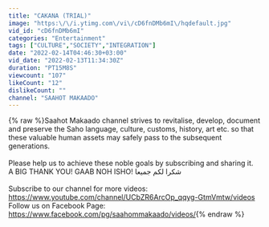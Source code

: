 ```yaml
---
title: "CAKANA (TRIAL)"
image: "https:\/\/i.ytimg.com\/vi\/cD6fnDMb6mI\/hqdefault.jpg"
vid_id: "cD6fnDMb6mI"
categories: "Entertainment"
tags: ["CULTURE","SOCIETY","INTEGRATION"]
date: "2022-02-14T04:46:30+03:00"
vid_date: "2022-02-13T11:34:30Z"
duration: "PT15M8S"
viewcount: "107"
likeCount: "12"
dislikeCount: ""
channel: "SAAHOT MAKAADO"
---
```

{% raw %}Saahot Makaado channel strives to revitalise, develop, document and preserve  the Saho language, culture, customs, history, art etc. so that these valuable human assets may safely pass to the subsequent generations. <br /><br />Please help us to achieve these noble goals by subscribing and sharing it. <br />A BIG THANK YOU! GAAB NOH ISHO! شكرا لكم جميعا<br /><br />Subscribe to our channel for more videos: <br /><a rel="nofollow" target="blank" href="https://www.youtube.com/channel/UCbZR6ArcOp_qqyg-GtmVmtw/videos">https://www.youtube.com/channel/UCbZR6ArcOp_qqyg-GtmVmtw/videos</a><br />Follow us on Facebook Page:<br /> <a rel="nofollow" target="blank" href="https://www.facebook.com/pg/saahommakaado/videos/">https://www.facebook.com/pg/saahommakaado/videos/</a>{% endraw %}
